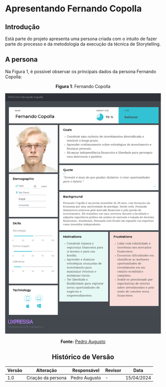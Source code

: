 # Apresentando Fernando Copolla

## Introdução

Está parte do projeto apresenta uma persona criada com o intuito de fazer parte do processo e da metodologia da execução da técnica de Storytelling.

## A persona

Na Figura 1, é possível observar os principais dados da persona Fernando Copolla:

<center>


 **Figura 1**: Fernando Copolla

<img src="https://raw.githubusercontent.com/Requisitos-de-Software/2024.1-CarteiradeTrabalhoDigital/main/Midia/ImagensStorytelling/Fernando Copolla.png">

**Fonte:** [Pedro Augusto](https://github.com/Izarias)

<center>

## Histórico de Versão

| Versão | Alteração | Responsável | Revisor | Data |
| - | - | - | - | - |
| 1.0 | Criação da persona | Pedro Augusto | - | 15/04/2024 |
